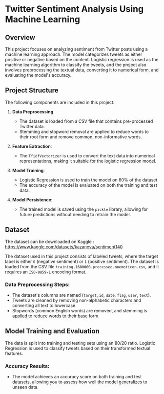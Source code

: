 # Twitter Sentiment Analysis Using Machine Learning

## Overview

This project focuses on analyzing sentiment from Twitter posts using a machine learning approach. The model categorizes tweets as either positive or negative based on the content. Logistic regression is used as the machine learning algorithm to classify the tweets, and the project also involves preprocessing the textual data, converting it to numerical form, and evaluating the model's accuracy.

## Project Structure

The following components are included in this project:

1. **Data Preprocessing**:
   - The dataset is loaded from a CSV file that contains pre-processed Twitter data.
   - Stemming and stopword removal are applied to reduce words to their root form and remove common, non-informative words.

2. **Feature Extraction**:
   - The `TfidfVectorizer` is used to convert the text data into numerical representations, making it suitable for the logistic regression model.

3. **Model Training**:
   - Logistic Regression is used to train the model on 80% of the dataset.
   - The accuracy of the model is evaluated on both the training and test data.

4. **Model Persistence**:
   - The trained model is saved using the `pickle` library, allowing for future predictions without needing to retrain the model.

## Dataset

The dataset can be downloaded on Kaggle : https://www.kaggle.com/datasets/kazanova/sentiment140

The dataset used in this project consists of labeled tweets, where the target label is either `0` (negative sentiment) or `1` (positive sentiment). The dataset is loaded from the CSV file `training.1600000.processed.noemoticon.csv`, and it requires an `ISO-8859-1` encoding format. 

### Data Preprocessing Steps:
- The dataset's columns are named (`target`, `id`, `date`, `flag`, `user`, `text`).
- Tweets are cleaned by removing non-alphabetic characters and converting all text to lowercase.
- Stopwords (common English words) are removed, and stemming is applied to reduce words to their base form.

## Model Training and Evaluation

The data is split into training and testing sets using an 80/20 ratio. Logistic Regression is used to classify tweets based on their transformed textual features.

### Accuracy Results:
- The model achieves an accuracy score on both training and test datasets, allowing you to assess how well the model generalizes to unseen data.
